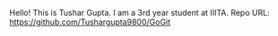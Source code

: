 Hello! This is Tushar Gupta. I am a 3rd year student at IIITA.
Repo URL: https://github.com/Tushargupta9800/GoGit
